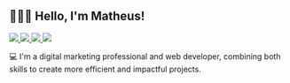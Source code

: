 ## 👨🏽‍💻 Hello, I'm Matheus!
<div align="left">
  <a href="www.linkedin.com/in/sennafz" target="_blank">
    <img src="https://img.shields.io/badge/LinkedIn-0A66C2?style=for-the-badge&logo=linkedin&logoColor=white" />
  </a>
  <a href="mailto:matheusynw3@gmail.com" target="_blank">
    <img src="https://img.shields.io/badge/Gmail-D14836?style=for-the-badge&logo=gmail&logoColor=white" />
  </a>
  <a href="https://sennafz.github.io/blog" target="_blank">
    <img src="https://img.shields.io/badge/Blog-111111?style=for-the-badge&logo=ghost&logoColor=white" />
  </a>
  <a href="https://instagram.com/senna.fz" target="_blank">
    <img src="https://img.shields.io/badge/Instagram-E4405F?style=for-the-badge&logo=instagram&logoColor=white" />
  </a>
</div>

💻 I'm a digital marketing professional and web developer, combining both skills to create more efficient and impactful projects.
